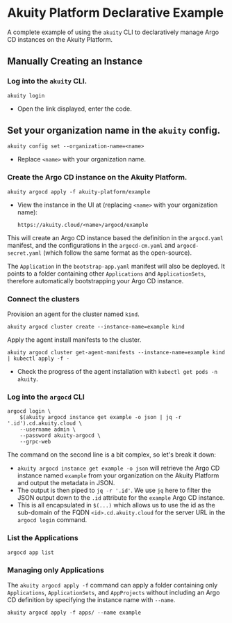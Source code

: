 # Akuity Platform Declarative Example
A complete example of using the `akuity` CLI to declaratively manage Argo CD instances on the Akuity Platform.

## Manually Creating an Instance
### Log into the `akuity` CLI.
```
akuity login
```
- Open the link displayed, enter the code.

## Set your organization name in the `akuity` config.
```
akuity config set --organization-name=<name>
```
- Replace `<name>` with your organization name.

### Create the Argo CD instance on the Akuity Platform.
```
akuity argocd apply -f akuity-platform/example
```
- View the instance in the UI at (replacing `<name>` with your organization name):
  ```
  https://akuity.cloud/<name>/argocd/example

This will create an Argo CD instance based the definition in the `argocd.yaml` manifest, and the configurations in the `argocd-cm.yaml` and `argocd-secret.yaml` (which follow the same format as the open-source).

The `Application` in the `bootstrap-app.yaml` manifest will also be deployed. It points to a folder containing other `Applications` and `ApplicationSets`, therefore automatically bootstrapping your Argo CD instance.

### Connect the clusters
Provision an agent for the cluster named `kind`.
```
akuity argocd cluster create --instance-name=example kind
```

Apply the agent install manifests to the cluster.
```
akuity argocd cluster get-agent-manifests --instance-name=example kind | kubectl apply -f -
```
- Check the progress of the agent installation with `kubectl get pods -n akuity`.

### Log into the `argocd` CLI
```
argocd login \
    $(akuity argocd instance get example -o json | jq -r '.id').cd.akuity.cloud \
    --username admin \
    --password akuity-argocd \
    --grpc-web
```

The command on the second line is a bit complex, so let's break it down:
- `akuity argocd instance get example -o json` will retrieve the Argo CD instance named `example` from your organization on the Akuity Platform and output the metadata in JSON.
- The output is then piped to `jq -r '.id'`. We use `jq` here to filter the JSON output down to the `.id` attribute for the `example` Argo CD instance.
- This is all encapsulated in `$(...)` which allows us to use the id as the sub-domain of the FQDN `<id>.cd.akuity.cloud` for the server URL in the `argocd login` command. 

### List the Applications
```
argocd app list
```

### Managing only Applications
The `akuity argocd apply -f` command can apply a folder containing only `Applications`, `ApplicationSets`, and `AppProjects` without including an Argo CD definition by specifying the instance name with `--name`.
```
akuity argocd apply -f apps/ --name example
```